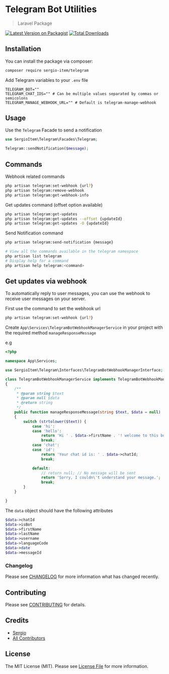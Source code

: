 # Telegram Bot Utilities
> Laravel Package

[![Latest Version on Packagist](https://img.shields.io/packagist/v/sergio-item/telegram.svg?style=flat-square)](https://packagist.org/packages/sergio-item/telegram)
[![Total Downloads](https://img.shields.io/packagist/dt/sergio-item/telegram.svg?style=flat-square)](https://packagist.org/packages/sergio-item/telegram)


## Installation

You can install the package via composer:

```bash
composer require sergio-item/telegram
```


Add Telegram variables to your `.env` file
```dotenv
TELEGRAM_BOT=""
TELEGRAM_CHAT_IDS="" # Can be multiple values separated by commas or semicolons 
TELEGRAM_MANAGE_WEBHOOK_URL="" # Default is telegram-manage-webhook
```

## Usage

Use the `Telegram` Facade to send a notification

```php
use SergioItem\Telegram\Facades\Telegram;

Telegram::sendNotification($message);
```

## Commands

Webhook related commands
```bash
php artisan telegram:set-webhook {url?}
php artisan telegram:remove-webhook
php artisan telegram:get-webhook-info
```

Get updates command (offset option available)
```bash
php artisan telegram:get-updates
php artisan telegram:get-updates --offset {updateId}
php artisan telegram:get-updates -O {updateId}
```

Send Notification command
```bash
php artisan telegram:send-notification {message}
```

```bash
# View all the commands available in the telegram namespace
php artisan list telegram
# Display help for a command
php artisan help telegram:<command>
```

## Get updates via webhook

To automatically reply to user messages, you can use the webhook to receive user messages on your server.  

First use the command to set the webhook url
```bash
php artisan telegram:set-webhook {url?}
```

Create `App\Services\TelegramBotWebhookManagerService` in your project with the required method `manageResponseMessage`  

e.g
```php
<?php

namespace App\Services;

use SergioItem\Telegram\Interfaces\TelegramBotWebhookManagerInterface;

class TelegramBotWebhookManagerService implements TelegramBotWebhookManagerInterface
{
    /**
     * @param string $text
     * @param null $data
     * @return string
     */
    public function manageResponseMessage(string $text, $data = null)
    {
        switch (strtolower($text)) {
            case 'hi':
            case 'hello':
                return 'Hi ' . $data->firstName . '! welcome to this bot';
                break;
            case 'chat':
            case 'id':
                return 'Your chat id is: ' . $data->chatId;
                break;

            default:
                // return null; // No message will be sent
                return 'Sorry, I couldn\'t understand your message.';
                break;
        }
    }

}
```

The `data` object should have the following attributes  

```php
$data->chatId
$data->isBot
$data->firstName
$data->lastName
$data->username
$data->languageCode
$data->date
$data->messageId
```
### Changelog

Please see [CHANGELOG](CHANGELOG.md) for more information what has changed recently.

## Contributing

Please see [CONTRIBUTING](CONTRIBUTING.md) for details.

## Credits

-   [Sergio](https://github.com/sergio-item)
-   [All Contributors](../../contributors)

## License

The MIT License (MIT). Please see [License File](LICENSE.md) for more information.
